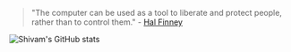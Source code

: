 > "The computer can be used as a tool to liberate and protect people, rather than to control them." - [Hal Finney](https://fennetic.net/irc/finney.org/~hal/home.html)

![Shivam's GitHub stats](https://github-readme-stats.vercel.app/api?username=shivampow&show_icons=true&theme=tokyonight)
